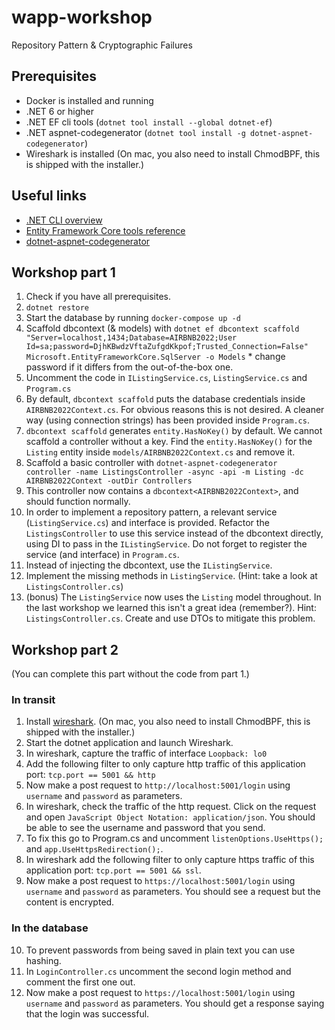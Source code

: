 # wapp-workshop

Repository Pattern &amp; Cryptographic Failures

## Prerequisites

- Docker is installed and running
- .NET 6 or higher
- .NET EF cli tools (`dotnet tool install --global dotnet-ef`)
- .NET aspnet-codegenerator (`dotnet tool install -g dotnet-aspnet-codegenerator`)
- Wireshark is installed (On mac, you also need to install ChmodBPF, this is shipped with the installer.)

## Useful links

- [.NET CLI overview](https://docs.microsoft.com/en-us/dotnet/core/tools/)
- [Entity Framework Core tools reference](https://docs.microsoft.com/en-us/ef/core/cli/dotnet)
- [dotnet-aspnet-codegenerator](https://docs.microsoft.com/en-us/aspnet/core/fundamentals/tools/dotnet-aspnet-codegenerator?view=aspnetcore-6.0)

## Workshop  part 1

1. Check if you have all prerequisites.
2. `dotnet restore`
3. Start the database by running `docker-compose up -d`
4. Scaffold dbcontext (& models) with `dotnet ef dbcontext scaffold "Server=localhost,1434;Database=AIRBNB2022;User Id=sa;password=DjhKBwdzVftaZufgdKkpof;Trusted_Connection=False" Microsoft.EntityFrameworkCore.SqlServer -o Models` * change password if it differs from the out-of-the-box one.
5. Uncomment the code in `IListingService.cs`, `ListingService.cs` and `Program.cs`
6. By default, `dbcontext scaffold` puts the database credentials inside `AIRBNB2022Context.cs`. For obvious reasons this is not desired. A cleaner way (using connection strings) has been provided inside `Program.cs`.
7. `dbcontext scaffold` generates `entity.HasNoKey()` by default. We cannot scaffold a controller without a key. Find the `entity.HasNoKey()` for the `Listing` entity inside `models/AIRBNB2022Context.cs` and remove it.
8. Scaffold a basic controller with `dotnet-aspnet-codegenerator controller -name ListingsController -async -api -m Listing -dc AIRBNB2022Context -outDir Controllers`
9. This controller now contains a `dbcontext<AIRBNB2022Context>`, and should function normally.
10. In order to implement a repository pattern, a relevant service (`ListingService.cs`) and interface is provided. Refactor the `ListingsController` to use this service instead of the dbcontext directly, using DI to pass in the `IListingService`. Do not forget to register the service (and interface) in `Program.cs`.
11. Instead of injecting the dbcontext, use the `IListingService`.
12. Implement the missing methods in `ListingService`. (Hint: take a look at `ListingsController.cs`)
13. (bonus) The `ListingService` now uses the `Listing` model throughout. In the last workshop we learned this isn't a great idea (remember?). Hint: `ListingsController.cs`. Create and use DTOs to mitigate this problem.

## Workshop part 2
(You can complete this part without the code from part 1.)

### In transit
1. Install [wireshark](https://www.wireshark.org/#download). (On mac, you also need to install ChmodBPF, this is shipped with the installer.)
2. Start the dotnet application and launch Wireshark.
3. In wireshark, capture the traffic of interface `Loopback: lo0`
4. Add the following filter to only capture http traffic of this application port: `tcp.port == 5001 && http`
5. Now make a post request to `http://localhost:5001/login` using `username` and `password` as parameters.
6. In wireshark, check the traffic of the http request. Click on the request and open `JavaScript Object Notation: application/json`. You should be able to see the username and password that you send.
7. To fix this go to Program.cs and uncomment `listenOptions.UseHttps();` and `app.UseHttpsRedirection();`. 
8. In wireshark add the following filter to only capture https traffic of this application port: `tcp.port == 5001 && ssl`.
9. Now make a post request to `https://localhost:5001/login` using `username` and `password` as parameters. You should see a request but the content is encrypted.

### In the database
10. To prevent passwords from being saved in plain text you can use hashing.
11. In `LoginController.cs` uncomment the second login method and comment the first one out.
12. Now make a post request to `https://localhost:5001/login` using `username` and `password` as parameters. You should get a response saying that the login was successful.